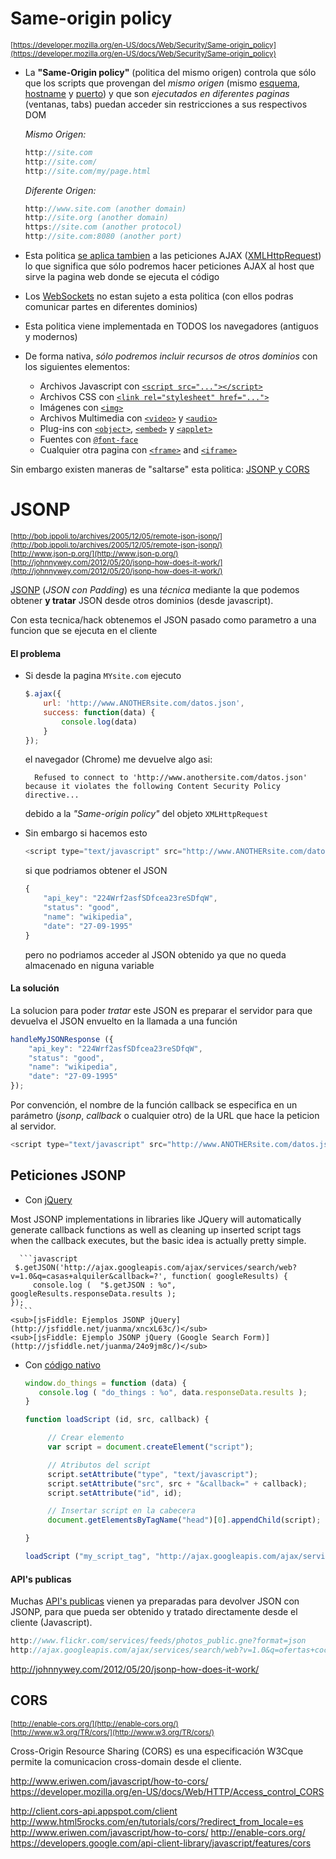 # Same-origin policy

<sub>[https://developer.mozilla.org/en-US/docs/Web/Security/Same-origin_policy](https://developer.mozilla.org/en-US/docs/Web/Security/Same-origin_policy)</sub>

- La **"Same-Origin policy"** (politica del mismo origen) controla que sólo que los scripts que provengan del _mismo origen_ (mismo [esquema](http://en.wikipedia.org/wiki/URI_scheme), [hostname](http://en.wikipedia.org/wiki/Hostname) y [puerto](http://en.wikipedia.org/wiki/Port_(computer_networking))) y que son _ejecutados en diferentes paginas_ (ventanas, tabs) puedan acceder sin restricciones a sus respectivos DOM

    _Mismo Origen:_

    ```javascript
    http://site.com
    http://site.com/
    http://site.com/my/page.html
    ```

    _Diferente Origen:_

    ```javascript
    http://www.site.com (another domain)
    http://site.org (another domain)
    https://site.com (another protocol)
    http://site.com:8080 (another port)
    ```

- Esta politica [se aplica tambien](https://code.google.com/p/browsersec/wiki/Part2#Same-origin_policy_for_XMLHttpRequest) a las peticiones AJAX ([XMLHttpRequest](http://en.wikipedia.org/wiki/XMLHttpRequest)) lo que significa que sólo podremos hacer peticiones AJAX al host que sirve la pagina web donde se ejecuta el código

- Los [WebSockets](http://www.html5rocks.com/es/tutorials/websockets/basics/) no estan sujeto a esta politica (con ellos podras comunicar partes en diferentes dominios)

- Esta politica viene implementada en TODOS los navegadores (antiguos y modernos)

- De forma nativa, _sólo podremos incluir recursos de otros dominios_ con los siguientes elementos:

    - Archivos Javascript con [`<script src="..."></script>`](https://developer.mozilla.org/en-US/docs/Web/HTML/Element/script)
    - Archivos CSS con [`<link rel="stylesheet" href="...">`](https://developer.mozilla.org/en-US/docs/Web/HTML/Element/link)
    - Imágenes con [`<img>`](https://developer.mozilla.org/en-US/docs/Web/HTML/Element/img)
    - Archivos Multimedia con [`<video>`](https://developer.mozilla.org/en-US/docs/Web/HTML/Element/video) y [`<audio>`](https://developer.mozilla.org/en-US/docs/Web/HTML/Element/audio)
    - Plug-ins con [`<object>`](https://developer.mozilla.org/en-US/docs/HTML/Element/object), [`<embed>`](https://developer.mozilla.org/en-US/docs/HTML/Element/embed) y [`<applet>`](https://developer.mozilla.org/en-US/docs/HTML/Element/applet)
    - Fuentes con [`@font-face`](https://developer.mozilla.org/en-US/docs/CSS/@font-face) 
    - Cualquier otra pagina con [`<frame>`](https://developer.mozilla.org/en-US/docs/HTML/Element/frame) and [`<iframe>`](https://developer.mozilla.org/en-US/docs/HTML/Element/iframe)

Sin embargo existen maneras de "saltarse" esta politica: [JSONP y CORS](http://www.formandome.es/javascript/cors-vs-jsonp-solicitudes-ajax-entre-dominios/)

# JSONP

<sub>[http://bob.ippoli.to/archives/2005/12/05/remote-json-jsonp/](http://bob.ippoli.to/archives/2005/12/05/remote-json-jsonp/)</sub>  
<sub>[http://www.json-p.org/](http://www.json-p.org/)</sub>  
<sub>[http://johnnywey.com/2012/05/20/jsonp-how-does-it-work/](http://johnnywey.com/2012/05/20/jsonp-how-does-it-work/)</sub>

[JSONP](http://es.wikipedia.org/wiki/JSONP) (_JSON con Padding_) es una _técnica_ mediante la que podemos obtener **y tratar** JSON desde otros dominios (desde javascript). 

Con esta tecnica/hack obtenemos el JSON pasado como parametro a una funcion que se ejecuta en el cliente 

#### El problema

- Si desde la pagina `MYsite.com` ejecuto 

    ```javascript
    $.ajax({
        url: 'http://www.ANOTHERsite.com/datos.json',
        success: function(data) {
            console.log(data) 
        }
    });
    ```

    el navegador (Chrome) me devuelve algo asi:

        Refused to connect to 'http://www.anothersite.com/datos.json' because it violates the following Content Security Policy directive...

    debido a la _"Same-origin policy"_ del objeto `XMLHttpRequest` 

- Sin embargo si hacemos esto 

    ```javascript
    <script type="text/javascript" src="http://www.ANOTHERsite.com/datos.json"></script>
    ```

    si que podriamos obtener el JSON 

    ```javascript
    {
        "api_key": "224Wrf2asfSDfcea23reSDfqW",
        "status": "good",
        "name": "wikipedia",
        "date": "27-09-1995"
    }
    ```

    pero no podriamos acceder al JSON obtenido ya que no queda almacenado en niguna variable

#### La solución

La solucion para poder _tratar_ este JSON es preparar el servidor para que devuelva el JSON envuelto en la llamada a una función  

```javascript
handleMyJSONResponse ({
    "api_key": "224Wrf2asfSDfcea23reSDfqW",
    "status": "good",
    "name": "wikipedia",
    "date": "27-09-1995"
});
```

Por convención, el nombre de la función callback se especifica en un parámetro (_jsonp_, _callback_ o cualquier otro) de la URL que hace la peticion al servidor.

 ```javascript
<script type="text/javascript" src="http://www.ANOTHERsite.com/datos.json?callback=handleMyJSONResponse"></script>
 ```

## Peticiones JSONP

- Con [jQuery](http://learn.jquery.com/ajax/working-with-jsonp/)

Most JSONP implementations in libraries like JQuery will automatically generate callback functions as well as cleaning up inserted script tags when the callback executes, but the basic idea is actually pretty simple.

      ```javascript
     $.getJSON('http://ajax.googleapis.com/ajax/services/search/web?v=1.0&q=casas+alquiler&callback=?', function( googleResults) {
         console.log (  "$.getJSON : %o", googleResults.responseData.results );
    });
      ```
    <sub>[jsFiddle: Ejemplos JSONP jQuery](http://jsfiddle.net/juanma/xncxL63c/)</sub>  
    <sub>[jsFiddle: Ejemplo JSONP jQuery (Google Search Form)](http://jsfiddle.net/juanma/24o9jm8c/)</sub>  

- Con [código nativo](http://jsfiddle.net/juanma/uf31ps5e/)

    ```javascript
    window.do_things = function (data) {
       console.log ( "do_things : %o", data.responseData.results );
    }

    function loadScript (id, src, callback) {

         // Crear elemento
         var script = document.createElement("script");

         // Atributos del script
         script.setAttribute("type", "text/javascript");
         script.setAttribute("src", src + "&callback=" + callback);
         script.setAttribute("id", id);

         // Insertar script en la cabecera
         document.getElementsByTagName("head")[0].appendChild(script);

    }

    loadScript ("my_script_tag", "http://ajax.googleapis.com/ajax/services/search/web?v=1.0&q=casas+alquiler", "do_things");
    ```

#### API's publicas

Muchas [API's publicas](http://www.programmableweb.com/category/all/apis?data_format=21173) vienen ya preparadas para devolver JSON con JSONP, para que pueda ser obtenido y tratado directamente desde el cliente (Javascript).

```javascript
http://www.flickr.com/services/feeds/photos_public.gne?format=json
http://ajax.googleapis.com/ajax/services/search/web?v=1.0&q=ofertas+coches&callback=treatMyJSONResponse
```

http://johnnywey.com/2012/05/20/jsonp-how-does-it-work/

## CORS

<sub>[http://enable-cors.org/](http://enable-cors.org/)</sub>  
<sub>[http://www.w3.org/TR/cors/](http://www.w3.org/TR/cors/)</sub>

Cross-Origin Resource Sharing (CORS) es una especificación W3Cque permite la comunicacion cross-domain desde el cliente.

http://www.eriwen.com/javascript/how-to-cors/
https://developer.mozilla.org/en-US/docs/Web/HTTP/Access_control_CORS

http://client.cors-api.appspot.com/client
http://www.html5rocks.com/en/tutorials/cors/?redirect_from_locale=es
http://www.eriwen.com/javascript/how-to-cors/
http://enable-cors.org/
https://developers.google.com/api-client-library/javascript/features/cors
